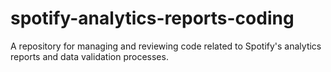 # spotify-analytics-reports-coding
A repository for managing and reviewing code related to Spotify's analytics reports and data validation processes.
